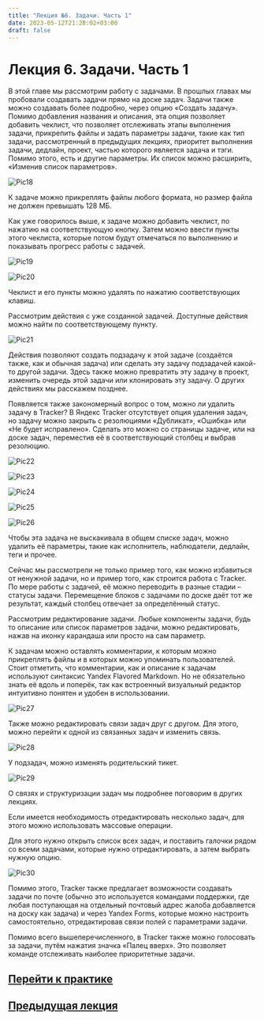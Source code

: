 ```yaml
---
title: "Лекция №6. Задачи. Часть 1"
date: 2023-05-12T21:28:02+03:00
draft: false
---
```

# **Лекция 6. Задачи. Часть 1**
В этой главе мы рассмотрим работу с задачами. В прошлых главах мы пробовали создавать задачи прямо на доске задач. Задачи также можно создавать более подробно, через опцию «Создать задачу». Помимо добавления названия и описания, эта опция позволяет добавить чеклист, что позволяет отслеживать этапы выполнения задачи, прикрепить файлы и задать параметры задачи, такие как тип задачи, рассмотренный в предыдущих лекциях, приоритет выполнения задачи, дедлайн, проект, частью которого является задача и тэги. Помимо этого, есть и другие параметры. Их список можно расширить, «Изменив список параметров».

![Pic18](/Picture_18.png)

К задаче можно прикреплять файлы любого формата, но размер файла не должен превышать 128 МБ.

Как уже говорилось выше, к задаче можно добавить чеклист, по нажатию на соответствующую кнопку. Затем можно ввести пункты этого чеклиста, которые потом будут отмечаться по выполнению и показывать прогресс работы с задачей.

![Pic19](/Picture_19.png)

![Pic20](/Picture_20.png)

Чеклист и его пункты можно удалять по нажатию соответствующих клавиш.

Рассмотрим действия с уже созданной задачей. Доступные действия можно найти по соответствующему пункту.

![Pic21](/Picture_21.png)

Действия позволяют создать подзадачу к этой задаче (создаётся также, как и обычная задача) или сделать эту задачу подзадачей какой-то другой задачи. Здесь также можно превратить эту задачу в проект, изменить очередь этой задачи или клонировать эту задачу. О других действиях мы расскажем позднее.

Появляется также закономерный вопрос о том, можно ли удалить задачу в Tracker? В Яндекс Tracker отсутствует опция удаления задач, но задачу можно закрыть с резолюциями «Дубликат», «Ошибка» или «Не будет исправлено». Сделать это можно со страницы задаче, или на доске задач, переместив её в соответствующий столбец и выбрав резолюцию.

![Pic22](/Picture_22.png)

![Pic23](/Picture_23.png)

![Pic24](/Picture_24.png)

![Pic25](/Picture_25.png)

![Pic26](/Picture_26.png)

Чтобы эта задача не выскакивала в общем списке задач, можно удалить её параметры, такие как исполнитель, наблюдатели, дедлайн, теги и прочее.

Сейчас мы рассмотрели не только пример того, как можно избавиться от ненужной задачи, но и пример того, как строится работа с Tracker. По мере работы с задачей, её можно переводить в разные стадии – статусы задачи. Перемещение блоков с задачами по доске даёт тот же результат, каждый столбец отвечает за определённый статус.

Рассмотрим редактирование задачи. Любые компоненты задачи, будь то описание или список параметров задачи, можно редактировать, нажав на иконку карандаша или просто на сам параметр.

К задачам можно оставлять комментарии, к которым можно прикреплять файлы и в которых можно упоминать пользователей. Стоит отметить, что комментарии, как и описание к задачам используют синтаксис Yandex Flavored Markdown. Но не обязательно знать её вдоль и поперёк, так как встроенный визуальный редактор интуитивно понятен и удобен в использовании.  

![Pic27](/Picture_27.png)

Также можно редактировать связи задач друг с другом. Для этого, можно перейти к одной из связанных задач и изменить связь.

![Pic28](/Picture_28.png)

У подзадач, можно изменять родительский тикет.

![Pic29](/Picture_29.png)

О связях и структуризации задач мы подробнее поговорим в других лекциях.

Если имеется необходимость отредактировать несколько задач, для этого можно использовать массовые операции.

Для этого нужно открыть список всех задач, и поставить галочки рядом со всеми задачами, которые нужно отредактировать, а затем выбрать нужную опцию.

![Pic30](/Picture_30.png)

Помимо этого, Tracker также предлагает возможности создавать задачи по почте (обычно это используется командами поддержки, где любая поступающая на отдельный почтовый адрес жалоба добавляется на доску как задача) и через Yandex Forms, которые можно настроить самостоятельно, отредактировав связи полей с параметрами задачи.

Помимо всего вышеперечисленного, в Tracker также можно голосовать за задачи, путём нажатия значка «Палец вверх». Это позволяет команде отслеживать наиболее приоритетные задачи.

## [Перейти к практике](/практики/практика_2/)
## [Предыдущая лекция](/лекции/лекция_5/)
